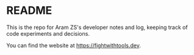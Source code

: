 # README

This is the repo for Aram ZS's developer notes and log, keeping track of code experiments and decisions.

You can find the website at https://fightwithtools.dev.

